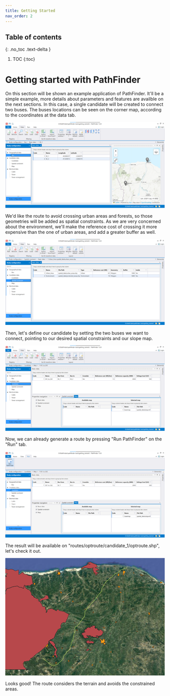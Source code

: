 ```yaml
---
title: Getting Started
nav_order: 2
---
```


## Table of contents
{: .no_toc .text-delta }

1. TOC
{:toc}

# Getting started with PathFinder

On this section will be shown an example application of PathFinder. It'll be a simple example, more details about parameters and features are availble on the next sections. In this case, a single candidate will be created to connect two buses. The buses locations can be seen on the corner map, according to the coordinates at the data tab.

<img src="./assets/gs_buses.png" alt="" />

We'd like the route to avoid crossing urban areas and forests, so those geometries will be added as spatial constraints. As we are very concerned about the environment, we'll make the reference cost of crossing it more expensive than the one of urban areas, and add a greater buffer as well. 

<img src="./assets/gs_spac_const.png" alt="" />


Then, let's define our candidate by setting the two buses we want to connect, pointing to our desired spatial constraints and our slope map.

<img src="./assets/gs_cand.png" alt="" />

Now, we can already generate a route by pressing "Run PathFinder" on the "Run" tab.

<img src="./assets/gs_run.png" alt="" />

The result will be available on "routes/optroute/candidate_1/optroute.shp", let's check it out.

<img src="./assets/gs_route.png" alt="" />

Looks good! The route considers the terrain and avoids the constrained areas.
